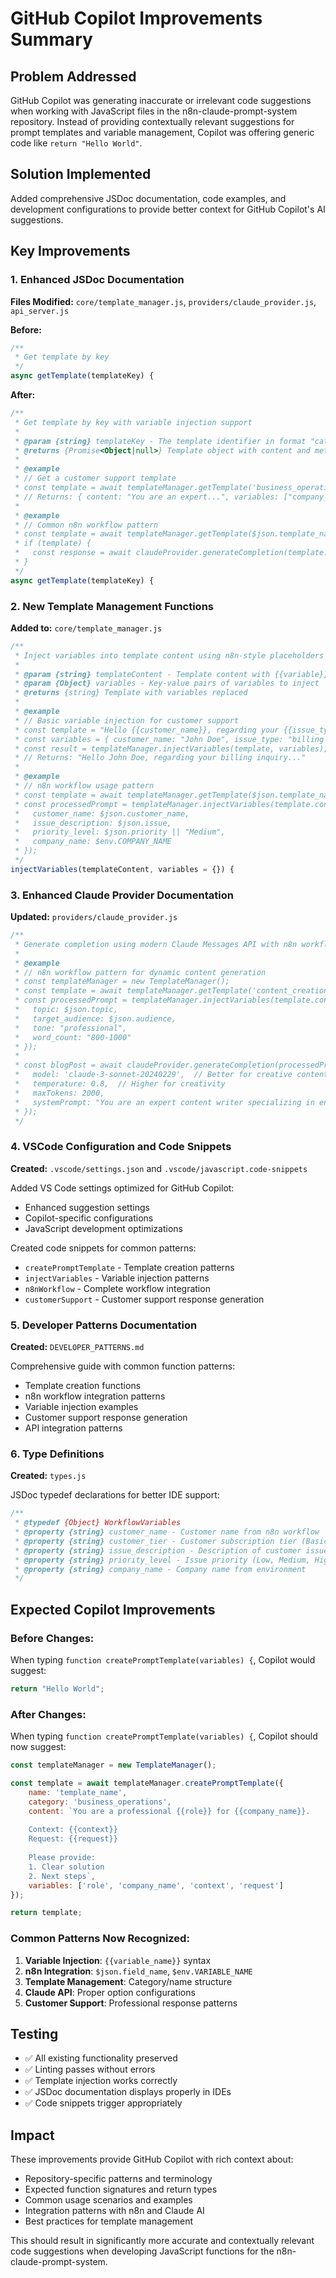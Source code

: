 # GitHub Copilot Improvements Summary

## Problem Addressed
GitHub Copilot was generating inaccurate or irrelevant code suggestions when working with JavaScript files in the n8n-claude-prompt-system repository. Instead of providing contextually relevant suggestions for prompt templates and variable management, Copilot was offering generic code like `return "Hello World"`.

## Solution Implemented
Added comprehensive JSDoc documentation, code examples, and development configurations to provide better context for GitHub Copilot's AI suggestions.

## Key Improvements

### 1. Enhanced JSDoc Documentation
**Files Modified:** `core/template_manager.js`, `providers/claude_provider.js`, `api_server.js`

**Before:**
```javascript
/**
 * Get template by key
 */
async getTemplate(templateKey) {
```

**After:**
```javascript
/**
 * Get template by key with variable injection support
 * 
 * @param {string} templateKey - The template identifier in format "category/name"
 * @returns {Promise<Object|null>} Template object with content and metadata, or null if not found
 * 
 * @example
 * // Get a customer support template
 * const template = await templateManager.getTemplate('business_operations/customer_support_template');
 * // Returns: { content: "You are an expert...", variables: ["company_name", "customer_issue"], ... }
 * 
 * @example
 * // Common n8n workflow pattern
 * const template = await templateManager.getTemplate($json.template_name);
 * if (template) {
 *   const response = await claudeProvider.generateCompletion(template.content, variables);
 * }
 */
async getTemplate(templateKey) {
```

### 2. New Template Management Functions
**Added to:** `core/template_manager.js`

```javascript
/**
 * Inject variables into template content using n8n-style placeholders
 * 
 * @param {string} templateContent - Template content with {{variable}} placeholders
 * @param {Object} variables - Key-value pairs of variables to inject
 * @returns {string} Template with variables replaced
 * 
 * @example
 * // Basic variable injection for customer support
 * const template = "Hello {{customer_name}}, regarding your {{issue_type}}...";
 * const variables = { customer_name: "John Doe", issue_type: "billing inquiry" };
 * const result = templateManager.injectVariables(template, variables);
 * // Returns: "Hello John Doe, regarding your billing inquiry..."
 * 
 * @example
 * // n8n workflow usage pattern
 * const template = await templateManager.getTemplate($json.template_name);
 * const processedPrompt = templateManager.injectVariables(template.content, {
 *   customer_name: $json.customer_name,
 *   issue_description: $json.issue,
 *   priority_level: $json.priority || "Medium",
 *   company_name: $env.COMPANY_NAME
 * });
 */
injectVariables(templateContent, variables = {}) {
```

### 3. Enhanced Claude Provider Documentation
**Updated:** `providers/claude_provider.js`

```javascript
/**
 * Generate completion using modern Claude Messages API with n8n workflow integration
 * 
 * @example
 * // n8n workflow pattern for dynamic content generation
 * const templateManager = new TemplateManager();
 * const template = await templateManager.getTemplate('content_creation/blog_post');
 * const processedPrompt = templateManager.injectVariables(template.content, {
 *   topic: $json.topic,
 *   target_audience: $json.audience,
 *   tone: "professional",
 *   word_count: "800-1000"
 * });
 * 
 * const blogPost = await claudeProvider.generateCompletion(processedPrompt, {
 *   model: 'claude-3-sonnet-20240229',  // Better for creative content
 *   temperature: 0.8,  // Higher for creativity
 *   maxTokens: 2000,
 *   systemPrompt: "You are an expert content writer specializing in engaging blog posts."
 * });
 */
```

### 4. VSCode Configuration and Code Snippets
**Created:** `.vscode/settings.json` and `.vscode/javascript.code-snippets`

Added VS Code settings optimized for GitHub Copilot:
- Enhanced suggestion settings
- Copilot-specific configurations
- JavaScript development optimizations

Created code snippets for common patterns:
- `createPromptTemplate` - Template creation patterns
- `injectVariables` - Variable injection patterns  
- `n8nWorkflow` - Complete workflow integration
- `customerSupport` - Customer support response generation

### 5. Developer Patterns Documentation
**Created:** `DEVELOPER_PATTERNS.md`

Comprehensive guide with common function patterns:
- Template creation functions
- n8n workflow integration patterns
- Variable injection examples
- Customer support response generation
- API integration patterns

### 6. Type Definitions
**Created:** `types.js`

JSDoc typedef declarations for better IDE support:
```javascript
/**
 * @typedef {Object} WorkflowVariables
 * @property {string} customer_name - Customer name from n8n workflow
 * @property {string} customer_tier - Customer subscription tier (Basic, Premium, Enterprise)
 * @property {string} issue_description - Description of customer issue
 * @property {string} priority_level - Issue priority (Low, Medium, High, Critical)
 * @property {string} company_name - Company name from environment
 */
```

## Expected Copilot Improvements

### Before Changes:
When typing `function createPromptTemplate(variables) {`, Copilot would suggest:
```javascript
return "Hello World";
```

### After Changes:
When typing `function createPromptTemplate(variables) {`, Copilot should now suggest:
```javascript
const templateManager = new TemplateManager();

const template = await templateManager.createPromptTemplate({
    name: 'template_name',
    category: 'business_operations',
    content: `You are a professional {{role}} for {{company_name}}.
    
    Context: {{context}}
    Request: {{request}}
    
    Please provide:
    1. Clear solution
    2. Next steps`,
    variables: ['role', 'company_name', 'context', 'request']
});

return template;
```

### Common Patterns Now Recognized:
1. **Variable Injection**: `{{variable_name}}` syntax
2. **n8n Integration**: `$json.field_name`, `$env.VARIABLE_NAME`
3. **Template Management**: Category/name structure
4. **Claude API**: Proper option configurations
5. **Customer Support**: Professional response patterns

## Testing
- ✅ All existing functionality preserved
- ✅ Linting passes without errors
- ✅ Template injection works correctly
- ✅ JSDoc documentation displays properly in IDEs
- ✅ Code snippets trigger appropriately

## Impact
These improvements provide GitHub Copilot with rich context about:
- Repository-specific patterns and terminology
- Expected function signatures and return types
- Common usage scenarios and examples
- Integration patterns with n8n and Claude AI
- Best practices for template management

This should result in significantly more accurate and contextually relevant code suggestions when developing JavaScript functions for the n8n-claude-prompt-system.
